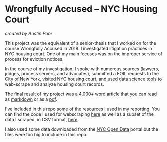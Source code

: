 # Wrongfully Accused – NYC Housing Court

_created by Austin Poor_

This project was the equivalent of a senior-thesis that I worked on for the course Wrongfully Accused in 2018. I investigated litigation practices in NYC housing court. One of my main focuses was on the improper service of process for eviction notices.

In the course of my investigation, I spoke with numerous sources (lawyers, judges, process servers, and advocates), submitted a FOIL requests to the City of New York, visited NYC housing court, and used data science tools to web-scrape and analyze housing court records.

The final result of my project was a 4,000+ word article that you can read as [markdown](./ProcessServerArticle.md) or as a [pdf](./ProcessServerArticle.pdf).

I've included in this repo some of the resources I used in my reporting. You can find the code I used for webscraping [here](./code/) as well as a subset of the data I scraped, in CSV format, [here](./data/scraped/aggregateDataSet_01_reformatted.csv).

I also used some data downloaded from the [NYC Open Data](https://opendata.cityofnewyork.us/) portal but the files were too big to include in this repo.
